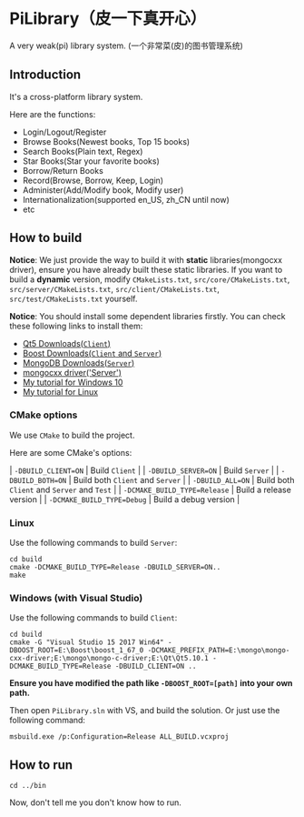 # PiLibrary（皮一下真开心）

A very weak(pi) library system. (一个非常菜(皮)的图书管理系统)

## Introduction

It's a cross-platform library system.

Here are the functions:

* Login/Logout/Register
* Browse Books(Newest books, Top 15 books)
* Search Books(Plain text, Regex)
* Star Books(Star your favorite books)
* Borrow/Return Books
* Record(Browse, Borrow, Keep, Login)
* Administer(Add/Modify book, Modify user)
* Internationalization(supported en_US, zh_CN until now)
* etc

## How to build

**Notice**: We just provide the way to build it with **static** libraries(mongocxx driver), ensure you have already built these static libraries. If you want to build a **dynamic** version, modify `CMakeLists.txt`, `src/core/CMakeLists.txt`, `src/server/CMakeLists.txt`, `src/client/CMakeLists.txt`, `src/test/CMakeLists.txt` yourself.

**Notice**: You should install some dependent libraries firstly. You can check these following links to install them:

* [Qt5 Downloads(`Client`)](https://www1.qt.io/offline-installers/)
* [Boost Downloads(`Client` and `Server`)](https://www.boost.org/users/download/)
* [MongoDB Downloads(`Server`)](https://www.mongodb.com/download-center)
* [mongocxx driver('Server')](https://mongodb.github.io/mongo-cxx-driver/mongocxx-v3/installation/)
* [My tutorial for Windows 10](http://blog.xalanq.com/win10_vs2017_qt_boost_mongodb_setting/)
* [My tutorial for Linux](http://blog.xalanq.com/linux_qt_boost_mongodb_setting/)

### CMake options

We use `CMake` to build the project. 

Here are some CMake's options:

| `-DBUILD_CLIENT=ON` | Build `Client` |
| `-DBUILD_SERVER=ON` | Build `Server` |
| `-DBUILD_BOTH=ON` | Build both `Client` and `Server` |
| `-DBUILD_ALL=ON` | Build both `Client` and `Server` and `Test` |
| `-DCMAKE_BUILD_TYPE=Release` | Build a release version |
| `-DCMAKE_BUILD_TYPE=Debug` | Build a debug version |

### Linux

Use the following commands to build `Server`:

```
cd build
cmake -DCMAKE_BUILD_TYPE=Release -DBUILD_SERVER=ON..
make
```

### Windows (with Visual Studio)

Use the following commands to build `Client`:

```
cd build
cmake -G "Visual Studio 15 2017 Win64" -DBOOST_ROOT=E:\Boost\boost_1_67_0 -DCMAKE_PREFIX_PATH=E:\mongo\mongo-cxx-driver;E:\mongo\mongo-c-driver;E:\Qt\Qt5.10.1 -DCMAKE_BUILD_TYPE=Release -DBUILD_CLIENT=ON ..
```

**Ensure you have modified the path like `-DBOOST_ROOT=[path]` into your own path.**

Then open `PiLibrary.sln` with VS, and build the solution. Or just use the following command:

```
msbuild.exe /p:Configuration=Release ALL_BUILD.vcxproj
```

## How to run

```
cd ../bin
```

Now, don't tell me you don't know how to run.
